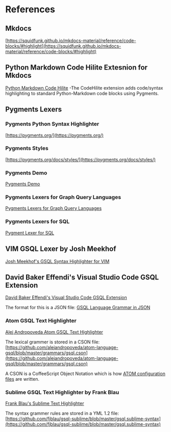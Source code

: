 # References

## Mkdocs
[https://squidfunk.github.io/mkdocs-material/reference/code-blocks/#highlight](https://squidfunk.github.io/mkdocs-material/reference/code-blocks/#highlight)

## Python Markdown Code Hilite Extesnion for Mkdocs
[Python Markdown Code Hilite](https://python-markdown.github.io/extensions/code_hilite/) -The CodeHilite extension adds code/syntax highlighting to standard Python-Markdown code blocks using Pygments.

## Pygments Lexers
### Pygments Python Syntax Highlighter
[https://pygments.org/](https://pygments.org/)

### Pygments Styles
[https://pygments.org/docs/styles/](https://pygments.org/docs/styles/)

### Pygments Demo
[Pygments Demo](https://pygments.org/demo/)

### Pygments Lexers for Graph Query Languages
[Pygments Lexers for Graph Query Languages](https://github.com/pygments/pygments/blob/master/pygments/lexers/graph.py)

### Pygments Lexers for SQL
[Pygment Lexer for SQL](https://github.com/pygments/pygments/blob/master/pygments/lexers/sql.py)

## VIM GSQL Lexer by Josh Meekhof
[Josh Meekhof's GSQL Syntax Highlighter for VIM](https://github.com/jmeekhof/gsql-vim/blob/master/syntax/gsql.vim)

## David Baker Effendi's Visual Studio Code GSQL Extension
[David Baker Effendi's Visual Studio Code GSQL Extension](https://github.com/DavidBakerEffendi/vsc-gsql-extension)

The format for this is a JSON file: [GSQL Language Grammar in JSON](https://github.com/DavidBakerEffendi/vsc-gsql-extension/blob/master/syntaxes/gsql.tmLanguage.json)

### Atom GSQL Text Highlighter 
[Alej Andropoveda Atom GSQL Text Highlighter](https://github.com/alejandropoveda/atom-language-gsql)

The lexical grammer is stored in a CSON file: [https://github.com/alejandropoveda/atom-language-gsql/blob/master/grammars/gsql.cson](https://github.com/alejandropoveda/atom-language-gsql/blob/master/grammars/gsql.cson)

A CSON is a CoffeeScript Object Notation which is how [ATOM configuration files](http://www.lee-dohm.com/big-book-of-atom/1-introduction/30-coffeescript-object-notation.html) are written.

### Sublime GSQL Text Highlighter by Frank Blau
[Frank Blau's Sublime Text Highlighter](https://github.com/fjblau/gsql-sublime)

The syntax grammer rules are stored in a YML 1.2 file: [https://github.com/fjblau/gsql-sublime/blob/master/gsql.sublime-syntax](https://github.com/fjblau/gsql-sublime/blob/master/gsql.sublime-syntax)



